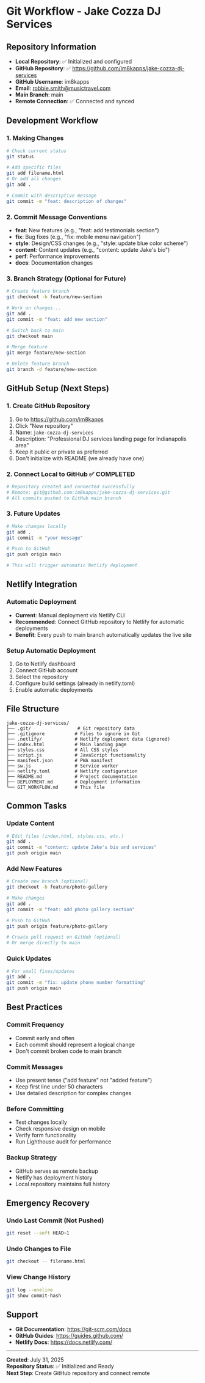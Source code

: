 # Git Workflow - Jake Cozza DJ Services

## Repository Information
- **Local Repository**: ✅ Initialized and configured
- **GitHub Repository**: ✅ https://github.com/im8kapps/jake-cozza-dj-services
- **GitHub Username**: im8kapps
- **Email**: robbie.smith@musictravel.com
- **Main Branch**: main
- **Remote Connection**: ✅ Connected and synced

## Development Workflow

### 1. Making Changes
```bash
# Check current status
git status

# Add specific files
git add filename.html
# Or add all changes
git add .

# Commit with descriptive message
git commit -m "feat: description of changes"
```

### 2. Commit Message Conventions
- **feat**: New features (e.g., "feat: add testimonials section")
- **fix**: Bug fixes (e.g., "fix: mobile menu navigation")
- **style**: Design/CSS changes (e.g., "style: update blue color scheme")
- **content**: Content updates (e.g., "content: update Jake's bio")
- **perf**: Performance improvements
- **docs**: Documentation changes

### 3. Branch Strategy (Optional for Future)
```bash
# Create feature branch
git checkout -b feature/new-section

# Work on changes...
git add .
git commit -m "feat: add new section"

# Switch back to main
git checkout main

# Merge feature
git merge feature/new-section

# Delete feature branch
git branch -d feature/new-section
```

## GitHub Setup (Next Steps)

### 1. Create GitHub Repository
1. Go to https://github.com/im8kapps
2. Click "New repository"
3. Name: `jake-cozza-dj-services`
4. Description: "Professional DJ services landing page for Indianapolis area"
5. Keep it public or private as preferred
6. Don't initialize with README (we already have one)

### 2. Connect Local to GitHub ✅ COMPLETED
```bash
# Repository created and connected successfully
# Remote: git@github.com:im8kapps/jake-cozza-dj-services.git
# All commits pushed to GitHub main branch
```

### 3. Future Updates
```bash
# Make changes locally
git add .
git commit -m "your message"

# Push to GitHub
git push origin main

# This will trigger automatic Netlify deployment
```

## Netlify Integration

### Automatic Deployment
- **Current**: Manual deployment via Netlify CLI
- **Recommended**: Connect GitHub repository to Netlify for automatic deployments
- **Benefit**: Every push to main branch automatically updates the live site

### Setup Automatic Deployment
1. Go to Netlify dashboard
2. Connect GitHub account
3. Select the repository
4. Configure build settings (already in netlify.toml)
5. Enable automatic deployments

## File Structure
```
jake-cozza-dj-services/
├── .git/                 # Git repository data
├── .gitignore           # Files to ignore in Git
├── .netlify/            # Netlify deployment data (ignored)
├── index.html           # Main landing page
├── styles.css           # All CSS styles
├── script.js            # JavaScript functionality
├── manifest.json        # PWA manifest
├── sw.js                # Service worker
├── netlify.toml         # Netlify configuration
├── README.md            # Project documentation
├── DEPLOYMENT.md        # Deployment information
└── GIT_WORKFLOW.md      # This file
```

## Common Tasks

### Update Content
```bash
# Edit files (index.html, styles.css, etc.)
git add .
git commit -m "content: update Jake's bio and services"
git push origin main
```

### Add New Features
```bash
# Create new branch (optional)
git checkout -b feature/photo-gallery

# Make changes
git add .
git commit -m "feat: add photo gallery section"

# Push to GitHub
git push origin feature/photo-gallery

# Create pull request on GitHub (optional)
# Or merge directly to main
```

### Quick Updates
```bash
# For small fixes/updates
git add .
git commit -m "fix: update phone number formatting"
git push origin main
```

## Best Practices

### Commit Frequency
- Commit early and often
- Each commit should represent a logical change
- Don't commit broken code to main branch

### Commit Messages
- Use present tense ("add feature" not "added feature")
- Keep first line under 50 characters
- Use detailed description for complex changes

### Before Committing
- Test changes locally
- Check responsive design on mobile
- Verify form functionality
- Run Lighthouse audit for performance

### Backup Strategy
- GitHub serves as remote backup
- Netlify has deployment history
- Local repository maintains full history

## Emergency Recovery

### Undo Last Commit (Not Pushed)
```bash
git reset --soft HEAD~1
```

### Undo Changes to File
```bash
git checkout -- filename.html
```

### View Change History
```bash
git log --oneline
git show commit-hash
```

## Support
- **Git Documentation**: https://git-scm.com/docs
- **GitHub Guides**: https://guides.github.com/
- **Netlify Docs**: https://docs.netlify.com/

---
**Created**: July 31, 2025  
**Repository Status**: ✅ Initialized and Ready  
**Next Step**: Create GitHub repository and connect remote